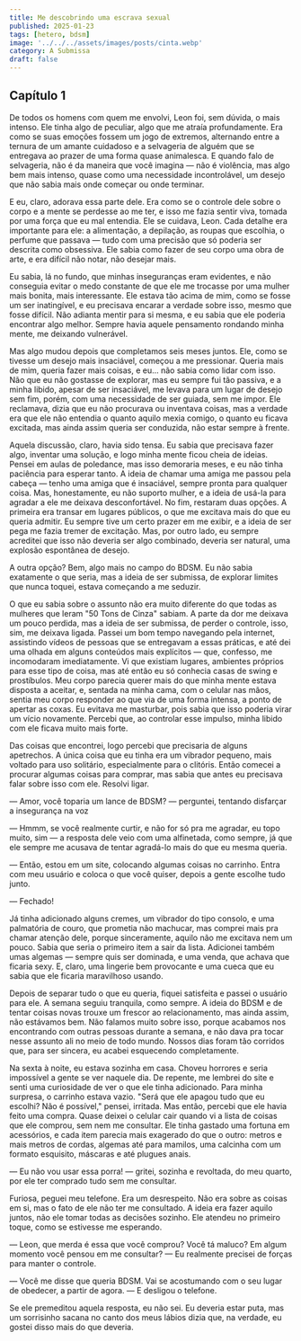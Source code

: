```yaml
---
title: Me descobrindo uma escrava sexual
published: 2025-01-23
tags: [hetero, bdsm]
image: '../../../assets/images/posts/cinta.webp'
category: A Submissa
draft: false
---
```


## Capítulo 1

De todos os homens com quem me envolvi, Leon foi, sem dúvida, o mais intenso. Ele tinha algo de peculiar, algo que me atraía profundamente. Era como se suas emoções fossem um jogo de extremos, alternando entre a ternura de um amante cuidadoso e a selvageria de alguém que se entregava ao prazer de uma forma quase animalesca. E quando falo de selvageria, não é da maneira que você imagina — não é violência, mas algo bem mais intenso, quase como uma necessidade incontrolável, um desejo que não sabia mais onde começar ou onde terminar.

E eu, claro, adorava essa parte dele. Era como se o controle dele sobre o corpo e a mente se perdesse ao me ter, e isso me fazia sentir viva, tomada por uma força que eu mal entendia. Ele se cuidava, Leon. Cada detalhe era importante para ele: a alimentação, a depilação, as roupas que escolhia, o perfume que passava — tudo com uma precisão que só poderia ser descrita como obsessiva. Ele sabia como fazer de seu corpo uma obra de arte, e era difícil não notar, não desejar mais.

Eu sabia, lá no fundo, que minhas inseguranças eram evidentes, e não conseguia evitar o medo constante de que ele me trocasse por uma mulher mais bonita, mais interessante. Ele estava tão acima de mim, como se fosse um ser inatingível, e eu precisava encarar a verdade sobre isso, mesmo que fosse difícil. Não adianta mentir para si mesma, e eu sabia que ele poderia encontrar algo melhor. Sempre havia aquele pensamento rondando minha mente, me deixando vulnerável.

Mas algo mudou depois que completamos seis meses juntos. Ele, como se tivesse um desejo mais insaciável, começou a me pressionar. Queria mais de mim, queria fazer mais coisas, e eu... não sabia como lidar com isso. Não que eu não gostasse de explorar, mas eu sempre fui tão passiva, e a minha libido, apesar de ser insaciável, me levava para um lugar de desejo sem fim, porém, com uma necessidade de ser guiada, sem me impor. Ele reclamava, dizia que eu não procurava ou inventava coisas, mas a verdade era que ele não entendia o quanto aquilo mexia comigo, o quanto eu ficava excitada, mas ainda assim queria ser conduzida, não estar sempre à frente.

Aquela discussão, claro, havia sido tensa. Eu sabia que precisava fazer algo, inventar uma solução, e logo minha mente ficou cheia de ideias. Pensei em aulas de poledance, mas isso demoraria meses, e eu não tinha paciência para esperar tanto. A ideia de chamar uma amiga me passou pela cabeça — tenho uma amiga que é insaciável, sempre pronta para qualquer coisa. Mas, honestamente, eu não suporto mulher, e a ideia de usá-la para agradar a ele me deixava desconfortável. No fim, restaram duas opções. A primeira era transar em lugares públicos, o que me excitava mais do que eu queria admitir. Eu sempre tive um certo prazer em me exibir, e a ideia de ser pega me fazia tremer de excitação. Mas, por outro lado, eu sempre acreditei que isso não deveria ser algo combinado, deveria ser natural, uma explosão espontânea de desejo.

A outra opção? Bem, algo mais no campo do BDSM. Eu não sabia exatamente o que seria, mas a ideia de ser submissa, de explorar limites que nunca toquei, estava começando a me seduzir.

O que eu sabia sobre o assunto não era muito diferente do que todas as mulheres que leram "50 Tons de Cinza" sabiam. A parte da dor me deixava um pouco perdida, mas a ideia de ser submissa, de perder o controle, isso, sim, me deixava ligada. Passei um bom tempo navegando pela internet, assistindo vídeos de pessoas que se entregavam a essas práticas, e até dei uma olhada em alguns conteúdos mais explícitos — que, confesso, me incomodaram imediatamente. Vi que existiam lugares, ambientes próprios para esse tipo de coisa, mas até então eu só conhecia casas de swing e prostíbulos. Meu corpo parecia querer mais do que minha mente estava disposta a aceitar, e, sentada na minha cama, com o celular nas mãos, sentia meu corpo responder ao que via de uma forma intensa, a ponto de apertar as coxas. Eu evitava me masturbar, pois sabia que isso poderia virar um vício novamente. Percebi que, ao controlar esse impulso, minha libido com ele ficava muito mais forte.

Das coisas que encontrei, logo percebi que precisaria de alguns apetrechos. A única coisa que eu tinha era um vibrador pequeno, mais voltado para uso solitário, especialmente para o clitóris. Então comecei a procurar algumas coisas para comprar, mas sabia que antes eu precisava falar sobre isso com ele. Resolvi ligar.

— Amor, você toparia um lance de BDSM? — perguntei, tentando disfarçar a insegurança na voz

— Hmmm, se você realmente curtir, e não for só pra me agradar, eu topo muito, sim — a resposta dele veio com uma alfinetada, como sempre, já que ele sempre me acusava de tentar agradá-lo mais do que eu mesma queria.

— Então, estou em um site, colocando algumas coisas no carrinho. Entra com meu usuário e coloca o que você quiser, depois a gente escolhe tudo junto.

— Fechado!

Já tinha adicionado alguns cremes, um vibrador do tipo consolo, e uma palmatória de couro, que prometia não machucar, mas comprei mais pra chamar atenção dele, porque sinceramente, aquilo não me excitava nem um pouco. Sabia que seria o primeiro item a sair da lista. Adicionei também umas algemas — sempre quis ser dominada, e uma venda, que achava que ficaria sexy. E, claro, uma lingerie bem provocante e uma cueca que eu sabia que ele ficaria maravilhoso usando.

Depois de separar tudo o que eu queria, fiquei satisfeita e passei o usuário para ele. A semana seguiu tranquila, como sempre. A ideia do BDSM e de tentar coisas novas trouxe um frescor ao relacionamento, mas ainda assim, não estávamos bem. Não falamos muito sobre isso, porque acabamos nos encontrando com outras pessoas durante a semana, e não dava pra tocar nesse assunto ali no meio de todo mundo. Nossos dias foram tão corridos que, para ser sincera, eu acabei esquecendo completamente.

Na sexta à noite, eu estava sozinha em casa. Choveu horrores e seria impossível a gente se ver naquele dia. De repente, me lembrei do site e senti uma curiosidade de ver o que ele tinha adicionado. Para minha surpresa, o carrinho estava vazio. "Será que ele apagou tudo que eu escolhi? Não é possível," pensei, irritada. Mas então, percebi que ele havia feito uma compra. Quase deixei o celular cair quando vi a lista de coisas que ele comprou, sem nem me consultar. Ele tinha gastado uma fortuna em acessórios, e cada item parecia mais exagerado do que o outro: metros e mais metros de cordas, algemas até para mamilos, uma calcinha com um formato esquisito, máscaras e até plugues anais.

— Eu não vou usar essa porra! — gritei, sozinha e revoltada, do meu quarto, por ele ter comprado tudo sem me consultar.

Furiosa, peguei meu telefone. Era um desrespeito. Não era sobre as coisas em si, mas o fato de ele não ter me consultado. A ideia era fazer aquilo juntos, não ele tomar todas as decisões sozinho. Ele atendeu no primeiro toque, como se estivesse me esperando.

— Leon, que merda é essa que você comprou? Você tá maluco? Em algum momento você pensou em me consultar? — Eu realmente precisei de forças para manter o controle.

— Você me disse que queria BDSM. Vai se acostumando com o seu lugar de obedecer, a partir de agora. — E desligou o telefone.

Se ele premeditou aquela resposta, eu não sei. Eu deveria estar puta, mas um sorrisinho sacana no canto dos meus lábios dizia que, na verdade, eu gostei disso mais do que deveria.